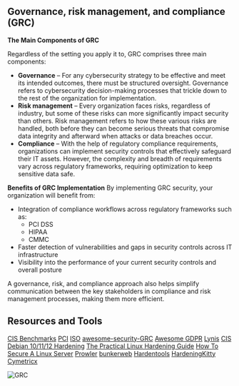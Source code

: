 Governance, risk management, and compliance (GRC)
-------------------------------------------------

**The Main Components of GRC**

Regardless of the setting you apply it to, GRC comprises three main components:

*   **Governance** – For any cybersecurity strategy to be effective and meet its intended outcomes, there must be structured oversight. Governance refers to cybersecurity decision-making processes that trickle down to the rest of the organization for implementation.
*   **Risk management** – Every organization faces risks, regardless of industry, but some of these risks can more significantly impact security than others. Risk management refers to how these various risks are handled, both before they can become serious threats that compromise data integrity and afterward when attacks or data breaches occur.
*   **Compliance** – With the help of regulatory compliance requirements, organizations can implement security controls that effectively safeguard their IT assets. However, the complexity and breadth of requirements vary across regulatory frameworks, requiring optimization to keep sensitive data safe.

**Benefits of GRC Implementation**
By implementing GRC security, your organization will benefit from:
*   Integration of compliance workflows across regulatory frameworks such as:
    *   PCI DSS
    *   HIPAA
    *   CMMC
*   Faster detection of vulnerabilities and gaps in security controls across IT infrastructure
*   Visibility into the performance of your current security controls and overall posture

A governance, risk, and compliance approach also helps simplify communication between the key stakeholders in compliance and risk management processes, making them more efficient.

Resources and Tools
-------------------
[CIS Benchmarks](https://www.cisecurity.org/cis-benchmarks)
[PCI](https://www.pcisecuritystandards.org/)
[ISO](https://www.iso.org/standards.html)
[awesome-security-GRC](https://github.com/Arudjreis/awesome-security-GRC)
[Awesome GDPR](https://github.com/bakke92/awesome-gdpr)
[Lynis](https://github.com/CISOfy/lynis)
[CIS Debian 10/11/12 Hardening](https://github.com/ovh/debian-cis)
[The Practical Linux Hardening Guide](https://github.com/trimstray/the-practical-linux-hardening-guide)
[How To Secure A Linux Server](https://github.com/imthenachoman/How-To-Secure-A-Linux-Server)
[Prowler](https://github.com/prowler-cloud/prowler)
[bunkerweb](https://github.com/bunkerity/bunkerweb)
[Hardentools](https://github.com/hardentools/hardentools)
[HardeningKitty](https://github.com/0x6d69636b/windows_hardening)
[Cymetricx](https://cymetricx.com/)

![GRC](https://github.com/MrM8BRH/MrM8BRH/assets/34133187/26cc6496-a3b9-4928-bc58-3d42920ecbcb)

